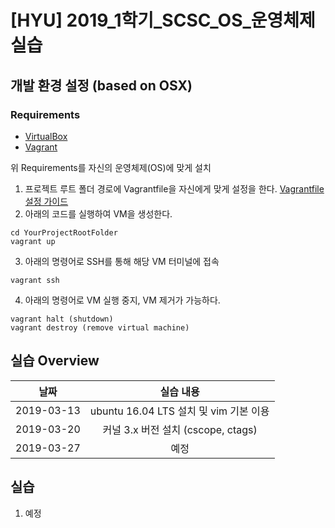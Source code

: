 # [HYU] 2019_1학기_SCSC_OS_운영체제 실습

## 개발 환경 설정 (based on OSX)
### Requirements
- [VirtualBox](https://www.vagrantup.com/)
- [Vagrant](https://www.virtualbox.org/)

위 Requirements를 자신의 운영체제(OS)에 맞게 설치

1. 프로젝트 루트 폴더 경로에 Vagrantfile을 자신에게 맞게 설정을 한다. [Vagrantfile 설정 가이드](https://www.vagrantup.com/docs/vagrantfile/)
2. 아래의 코드를 실행하여 VM을 생성한다.

```
cd YourProjectRootFolder
vagrant up
```

3. 아래의 명령어로 SSH를 통해 해당 VM 터미널에 접속

```
vagrant ssh
```

4. 아래의 명령어로 VM 실행 중지, VM 제거가 가능하다.

```
vagrant halt (shutdown)
vagrant destroy (remove virtual machine)
```

## 실습 Overview
| 날짜   |      실습 내용      |
|----------|:-------------:|
| 2019-03-13 | ubuntu 16.04 LTS 설치 및 vim 기본 이용 |
| 2019-03-20 | 커널 3.x 버전 설치 (cscope, ctags)  |
| 2019-03-27 | 예정 |

## 실습
1. 예정
